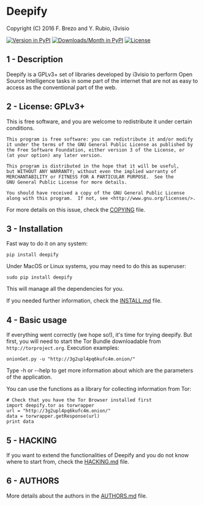 Deepify
=======

Copyright (C) 2016  F. Brezo and Y. Rubio, i3visio

[![Version in PyPI](https://img.shields.io/pypi/v/deepify.svg)]()
[![Downloads/Month in PyPI](https://img.shields.io/pypi/dm/deepify.svg)]()
[![License](https://img.shields.io/badge/license-GNU%20General%20Public%20License%20Version%203%20or%20Later-blue.svg)]()

1 - Description
---------------

Deepify is a GPLv3+ set of libraries developed by i3visio to perform Open Source Intelligence tasks in some part of the internet that are not as easy to access as the conventional part of the web.

2 - License: GPLv3+
-------------------

This is free software, and you are welcome to redistribute it under certain conditions.

	This program is free software: you can redistribute it and/or modify
	it under the terms of the GNU General Public License as published by
	the Free Software Foundation, either version 3 of the License, or
	(at your option) any later version.

	This program is distributed in the hope that it will be useful,
	but WITHOUT ANY WARRANTY; without even the implied warranty of
	MERCHANTABILITY or FITNESS FOR A PARTICULAR PURPOSE.  See the
	GNU General Public License for more details.

	You should have received a copy of the GNU General Public License
	along with this program.  If not, see <http://www.gnu.org/licenses/>.


For more details on this issue, check the [COPYING](COPYING) file.

3 - Installation
----------------

Fast way to do it on any system:
```
pip install deepify
```
Under MacOS or Linux systems, you may need to do this as superuser:
```
sudo pip install deepify
```
This will manage all the dependencies for you.

If you needed further information, check the [INSTALL.md](INSTALL.md) file.

4 - Basic usage
---------------

If everything went correctly (we hope so!), it's time for trying deepify. But first, you will need to start the Tor Bundle downloadable from `http://torproject.org`. Execution examples:
```
onionGet.py -u "http://3g2upl4pq6kufc4m.onion/"
```

Type -h or --help to get more information about which are the parameters of the application.

You can use the functions as a library for collecting information from Tor:
```
# Check that you have the Tor Browser installed first
import deepify.tor as torwrapper
url = "http://3g2upl4pq6kufc4m.onion/"
data = torwrapper.getResponse(url)
print data
```



5 - HACKING
-----------

If you want to extend the functionalities of Deepify and you do not know where to start from, check the [HACKING.md](HACKING.md) file.

6 - AUTHORS
-----------

More details about the authors in the [AUTHORS.md](AUTHORS.md) file.
